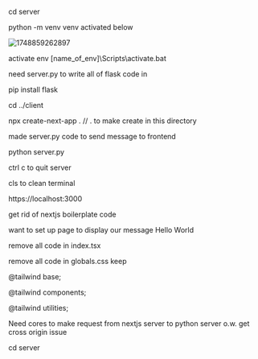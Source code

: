 cd server

python -m venv venv activated below

![1748859262897](image/README/1748859262897.png)


activate env [name_of_env]\Scripts\activate.bat

need server.py to write all of flask code in

pip install flask

cd ../client

npx create-next-app . // . to make create in this directory

made server.py code to send message to frontend

python server.py

ctrl c to quit server

cls to clean terminal

https://localhost:3000

get rid of nextjs boilerplate code

want to set up page to display our message Hello World

remove all code in index.tsx

remove all code in globals.css keep 

@tailwind base;

@tailwind components;

@tailwind utilities;

Need cores to make request from nextjs server to python server o.w. get cross origin issue

cd server
